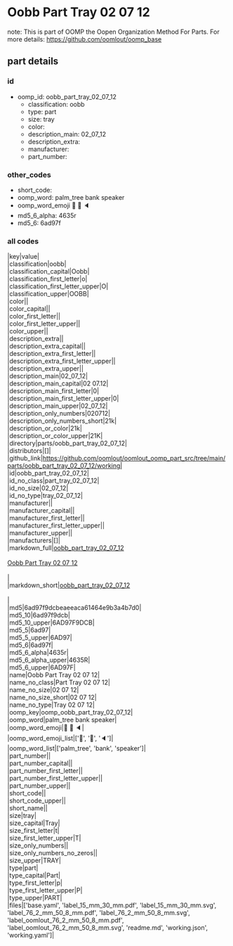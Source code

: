 # Oobb Part Tray 02 07 12  

note: This is part of OOMP the Oopen Organization Method For Parts. For more details: https://github.com/oomlout/oomp_base

##  part details





### id
* oomp_id: oobb_part_tray_02_07_12
  * classification: oobb
  * type: part
  * size: tray
  * color: 
  * description_main: 02_07_12
  * description_extra: 
  * manufacturer: 
  * part_number: 

### other_codes
* short_code: 
* oomp_word: palm_tree bank speaker
* oomp_word_emoji :palm_tree: :bank: :speaker:
* md5_6_alpha: 4635r
* md5_6: 6ad97f

### all codes 
|key|value|  
|classification|oobb|  
|classification_capital|Oobb|  
|classification_first_letter|o|  
|classification_first_letter_upper|O|  
|classification_upper|OOBB|  
|color||  
|color_capital||  
|color_first_letter||  
|color_first_letter_upper||  
|color_upper||  
|description_extra||  
|description_extra_capital||  
|description_extra_first_letter||  
|description_extra_first_letter_upper||  
|description_extra_upper||  
|description_main|02_07_12|  
|description_main_capital|02 07.12|  
|description_main_first_letter|0|  
|description_main_first_letter_upper|0|  
|description_main_upper|02_07_12|  
|description_only_numbers|020712|  
|description_only_numbers_short|21k|  
|description_or_color|21k|  
|description_or_color_upper|21K|  
|directory|parts/oobb_part_tray_02_07_12|  
|distributors|[]|  
|github_link|https://github.com/oomlout/oomlout_oomp_part_src/tree/main/parts/oobb_part_tray_02_07_12/working|  
|id|oobb_part_tray_02_07_12|  
|id_no_class|part_tray_02_07_12|  
|id_no_size|02_07_12|  
|id_no_type|tray_02_07_12|  
|manufacturer||  
|manufacturer_capital||  
|manufacturer_first_letter||  
|manufacturer_first_letter_upper||  
|manufacturer_upper||  
|manufacturers|[]|  
|markdown_full|[oobb_part_tray_02_07_12](https://github.com/oomlout/oomlout_oomp_part_src/tree/main/parts/oobb_part_tray_02_07_12/working)<br>[](https://github.com/oomlout/oomlout_oomp_part_src/tree/main/parts/oobb_part_tray_02_07_12/working)<br>[Oobb Part Tray 02 07 12](https://github.com/oomlout/oomlout_oomp_part_src/tree/main/parts/oobb_part_tray_02_07_12/working)<br><br>|  
|markdown_short|[oobb_part_tray_02_07_12](https://github.com/oomlout/oomlout_oomp_part_src/tree/main/parts/oobb_part_tray_02_07_12/working)<br><br>|  
|md5|6ad97f9dcbeaeeaca61464e9b3a4b7d0|  
|md5_10|6ad97f9dcb|  
|md5_10_upper|6AD97F9DCB|  
|md5_5|6ad97|  
|md5_5_upper|6AD97|  
|md5_6|6ad97f|  
|md5_6_alpha|4635r|  
|md5_6_alpha_upper|4635R|  
|md5_6_upper|6AD97F|  
|name|Oobb Part Tray 02 07 12|  
|name_no_class|Part Tray 02 07 12|  
|name_no_size|02 07 12|  
|name_no_size_short|02 07 12|  
|name_no_type|Tray 02 07 12|  
|oomp_key|oomp_oobb_part_tray_02_07_12|  
|oomp_word|palm_tree bank speaker|  
|oomp_word_emoji|:palm_tree: :bank: :speaker:|  
|oomp_word_emoji_list|[':palm_tree:', ':bank:', ':speaker:']|  
|oomp_word_list|['palm_tree', 'bank', 'speaker']|  
|part_number||  
|part_number_capital||  
|part_number_first_letter||  
|part_number_first_letter_upper||  
|part_number_upper||  
|short_code||  
|short_code_upper||  
|short_name||  
|size|tray|  
|size_capital|Tray|  
|size_first_letter|t|  
|size_first_letter_upper|T|  
|size_only_numbers||  
|size_only_numbers_no_zeros||  
|size_upper|TRAY|  
|type|part|  
|type_capital|Part|  
|type_first_letter|p|  
|type_first_letter_upper|P|  
|type_upper|PART|  
|files|['base.yaml', 'label_15_mm_30_mm.pdf', 'label_15_mm_30_mm.svg', 'label_76_2_mm_50_8_mm.pdf', 'label_76_2_mm_50_8_mm.svg', 'label_oomlout_76_2_mm_50_8_mm.pdf', 'label_oomlout_76_2_mm_50_8_mm.svg', 'readme.md', 'working.json', 'working.yaml']|  
